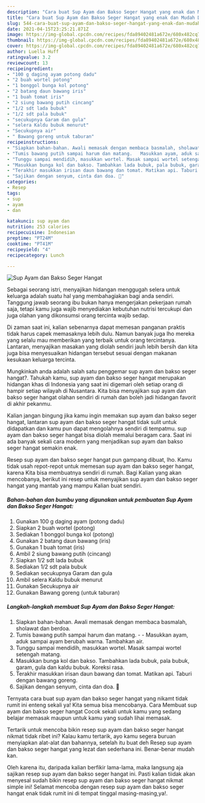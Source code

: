 ```yaml
---
description: "Cara buat Sup Ayam dan Bakso Seger Hangat yang enak dan Mudah Dibuat"
title: "Cara buat Sup Ayam dan Bakso Seger Hangat yang enak dan Mudah Dibuat"
slug: 544-cara-buat-sup-ayam-dan-bakso-seger-hangat-yang-enak-dan-mudah-dibuat
date: 2021-04-15T23:25:21.871Z
image: https://img-global.cpcdn.com/recipes/fda89402481a672e/680x482cq70/sup-ayam-dan-bakso-seger-hangat-foto-resep-utama.jpg
thumbnail: https://img-global.cpcdn.com/recipes/fda89402481a672e/680x482cq70/sup-ayam-dan-bakso-seger-hangat-foto-resep-utama.jpg
cover: https://img-global.cpcdn.com/recipes/fda89402481a672e/680x482cq70/sup-ayam-dan-bakso-seger-hangat-foto-resep-utama.jpg
author: Luella Huff
ratingvalue: 3.2
reviewcount: 13
recipeingredient:
- "100 g daging ayam potong dadu"
- "2 buah wortel potong"
- "1 bonggol bunga kol potong"
- "2 batang daun bawang iris"
- "1 buah tomat iris"
- "2 siung bawang putih cincang"
- "1/2 sdt lada bubuk"
- "1/2 sdt pala bubuk"
- "secukupnya Garam dan gula"
- "selera Kaldu bubuk menurut"
- "Secukupnya air"
- " Bawang goreng untuk taburan"
recipeinstructions:
- "Siapkan bahan-bahan. Awali memasak dengan membaca basmalah, sholawat dan berdoa."
- "Tumis bawang putih sampai harum dan matang.   Masukkan ayam, aduk sampai ayam berubah warna. Tambahkan air."
- "Tunggu sampai mendidih, masukkan wortel. Masak sampai wortel setengah matang."
- "Masukkan bunga kol dan bakso. Tambahkan lada bubuk, pala bubuk, garam, gula dan kaldu bubuk. Koreksi rasa."
- "Terakhir masukkan irisan daun bawang dan tomat. Matikan api. Taburi dengan bawang goreng."
- "Sajikan dengan senyum, cinta dan doa. 🖤"
categories:
- Resep
tags:
- sup
- ayam
- dan

katakunci: sup ayam dan 
nutrition: 253 calories
recipecuisine: Indonesian
preptime: "PT24M"
cooktime: "PT41M"
recipeyield: "4"
recipecategory: Lunch

---
```



![Sup Ayam dan Bakso Seger Hangat](https://img-global.cpcdn.com/recipes/fda89402481a672e/680x482cq70/sup-ayam-dan-bakso-seger-hangat-foto-resep-utama.jpg)

Sebagai seorang istri, menyajikan hidangan menggugah selera untuk keluarga adalah suatu hal yang membahagiakan bagi anda sendiri. Tanggung jawab seorang ibu bukan hanya mengerjakan pekerjaan rumah saja, tetapi kamu juga wajib menyediakan kebutuhan nutrisi tercukupi dan juga olahan yang dikonsumsi orang tercinta wajib sedap.

Di zaman  saat ini, kalian sebenarnya dapat memesan panganan praktis tidak harus capek memasaknya lebih dulu. Namun banyak juga lho mereka yang selalu mau memberikan yang terbaik untuk orang tercintanya. Lantaran, menyajikan masakan yang diolah sendiri jauh lebih bersih dan kita juga bisa menyesuaikan hidangan tersebut sesuai dengan makanan kesukaan keluarga tercinta. 



Mungkinkah anda adalah salah satu penggemar sup ayam dan bakso seger hangat?. Tahukah kamu, sup ayam dan bakso seger hangat merupakan hidangan khas di Indonesia yang saat ini digemari oleh setiap orang di hampir setiap wilayah di Nusantara. Kita bisa menyajikan sup ayam dan bakso seger hangat olahan sendiri di rumah dan boleh jadi hidangan favorit di akhir pekanmu.

Kalian jangan bingung jika kamu ingin memakan sup ayam dan bakso seger hangat, lantaran sup ayam dan bakso seger hangat tidak sulit untuk didapatkan dan kamu pun dapat mengolahnya sendiri di tempatmu. sup ayam dan bakso seger hangat bisa diolah memalui beragam cara. Saat ini ada banyak sekali cara modern yang menjadikan sup ayam dan bakso seger hangat semakin enak.

Resep sup ayam dan bakso seger hangat pun gampang dibuat, lho. Kamu tidak usah repot-repot untuk memesan sup ayam dan bakso seger hangat, karena Kita bisa membuatnya sendiri di rumah. Bagi Kalian yang akan mencobanya, berikut ini resep untuk menyajikan sup ayam dan bakso seger hangat yang mantab yang mampu Kalian buat sendiri.

<!--inarticleads1-->

##### Bahan-bahan dan bumbu yang digunakan untuk pembuatan Sup Ayam dan Bakso Seger Hangat:

1. Gunakan 100 g daging ayam (potong dadu)
1. Siapkan 2 buah wortel (potong)
1. Sediakan 1 bonggol bunga kol (potong)
1. Gunakan 2 batang daun bawang (iris)
1. Gunakan 1 buah tomat (iris)
1. Ambil 2 siung bawang putih (cincang)
1. Siapkan 1/2 sdt lada bubuk
1. Sediakan 1/2 sdt pala bubuk
1. Sediakan secukupnya Garam dan gula
1. Ambil selera Kaldu bubuk menurut
1. Gunakan Secukupnya air
1. Gunakan  Bawang goreng (untuk taburan)




<!--inarticleads2-->

##### Langkah-langkah membuat Sup Ayam dan Bakso Seger Hangat:

1. Siapkan bahan-bahan. Awali memasak dengan membaca basmalah, sholawat dan berdoa.
1. Tumis bawang putih sampai harum dan matang.  -  - Masukkan ayam, aduk sampai ayam berubah warna. Tambahkan air.
1. Tunggu sampai mendidih, masukkan wortel. Masak sampai wortel setengah matang.
1. Masukkan bunga kol dan bakso. Tambahkan lada bubuk, pala bubuk, garam, gula dan kaldu bubuk. Koreksi rasa.
1. Terakhir masukkan irisan daun bawang dan tomat. Matikan api. Taburi dengan bawang goreng.
1. Sajikan dengan senyum, cinta dan doa. 🖤




Ternyata cara buat sup ayam dan bakso seger hangat yang nikamt tidak rumit ini enteng sekali ya! Kita semua bisa mencobanya. Cara Membuat sup ayam dan bakso seger hangat Cocok sekali untuk kamu yang sedang belajar memasak maupun untuk kamu yang sudah lihai memasak.

Tertarik untuk mencoba bikin resep sup ayam dan bakso seger hangat nikmat tidak ribet ini? Kalau kamu tertarik, ayo kamu segera buruan menyiapkan alat-alat dan bahannya, setelah itu buat deh Resep sup ayam dan bakso seger hangat yang lezat dan sederhana ini. Benar-benar mudah kan. 

Oleh karena itu, daripada kalian berfikir lama-lama, maka langsung aja sajikan resep sup ayam dan bakso seger hangat ini. Pasti kalian tiidak akan menyesal sudah bikin resep sup ayam dan bakso seger hangat nikmat simple ini! Selamat mencoba dengan resep sup ayam dan bakso seger hangat enak tidak rumit ini di tempat tinggal masing-masing,ya!.

